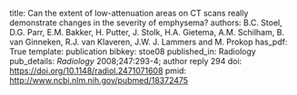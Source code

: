 title: Can the extent of low-attenuation areas on CT scans really demonstrate changes in the severity of emphysema?
authors: B.C. Stoel, D.G. Parr, E.M. Bakker, H. Putter, J. Stolk, H.A. Gietema, A.M. Schilham, B. van Ginneken, R.J. van Klaveren, J.W. J. Lammers and M. Prokop
has_pdf: True
template: publication
bibkey: stoe08
published_in: Radiology
pub_details: <i>Radiology</i> 2008;247:293-4; author reply 294
doi: https://doi.org/10.1148/radiol.2471071608
pmid: http://www.ncbi.nlm.nih.gov/pubmed/18372475
